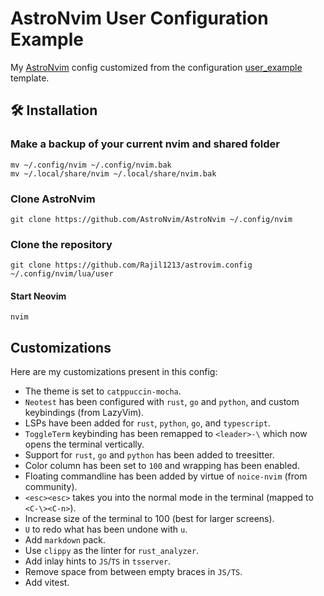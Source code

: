 # AstroNvim User Configuration Example

My [AstroNvim](https://github.com/AstroNvim/AstroNvim) config customized from the configuration [user_example](https://github.com/AstroNvim/user_example) template.

## 🛠️ Installation

### Make a backup of your current nvim and shared folder

```shell
mv ~/.config/nvim ~/.config/nvim.bak
mv ~/.local/share/nvim ~/.local/share/nvim.bak
```

### Clone AstroNvim

```shell
git clone https://github.com/AstroNvim/AstroNvim ~/.config/nvim
```

### Clone the repository

```shell
git clone https://github.com/Rajil1213/astrovim.config ~/.config/nvim/lua/user
```

#### Start Neovim

```shell
nvim
```

## Customizations

Here are my customizations present in this config:

- The theme is set to `catppuccin-mocha`.
- `Neotest` has been configured with `rust`, `go` and `python`, and custom keybindings (from LazyVim).
- LSPs have been added for `rust`, `python`, `go`, and `typescript`.
- `ToggleTerm` keybinding has been remapped to `<leader>-\` which now opens the terminal vertically.
- Support for `rust`, `go` and `python` has been added to treesitter.
- Color column has been set to `100` and wrapping has been enabled.
- Floating commandline has been added by virtue of `noice-nvim` (from community).
- `<esc><esc>` takes you into the normal mode in the terminal (mapped to `<C-\><C-n>`).
- Increase size of the terminal to 100 (best for larger screens).
- `U` to redo what has been undone with `u`.
- Add `markdown` pack.
- Use `clippy` as the linter for `rust_analyzer`.
- Add inlay hints to `JS`/`TS` in `tsserver`.
- Remove space from between empty braces in `JS/TS`.
- Add vitest.
